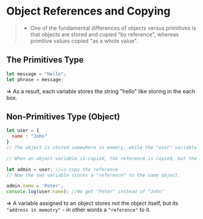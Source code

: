 # Object References and Copying

> - One of the fundamental differences of objects versus primitives is that objects are stored and copied "by reference", whereas primitive values copied "as a whole value".

## The Primitives Type

````javascript
let message = "Hello";
let phrase = message;
````
=> As a result, each variable stores the string "hello" like storing in the each box.

## Non-Primitives Type (Object)

````javascript
let user = {
  name : "John"
}
// The object is stored somewhere in memory, while the "user" variable has a "reference" to it now.

// When an object variable is copied, the reference is copied, but the object itself is not duplicated.

let admin = user; //=> copy the reference
// Now the two variable stores a "reference" to the same object.

admin.name = 'Peter';
console.log(user.name); //We get "Peter" instead of "John"
````

=> A variable assigned to an object stores not the object itself, but its `"address in memotry"` - in other words a `"reference"` to it.
